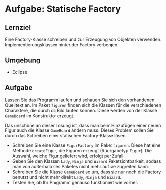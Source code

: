 # Aufgabe: Statische Factory

## Lernziel

Eine Factory-Klasse schreiben und zur Erzeugung von Objekten verwenden. Implementierungsklassen hinter der Factory verbergen.

## Umgebung

  * Eclipse


## Aufgabe

Lassen Sie das Programm laufen und schauen Sie sich den vorhandenen Quelltext an. Im Paket `figuren` finden sich die Klassen f&uuml;r die verschiedenen Charaktere, die durch da Bild laufen k&ouml;nnen. Diese werden von der Klasse `GameBoard` im Konstruktor erzeugt.

Das unsch&ouml;ne an dieser L&ouml;sung ist, dass man beim Hinzuf&uuml;gen einer neuen Figur auch die Klasse `GameBoard` &auml;ndern muss. Dieses Problem sollen Sie durch das Schreiben einer statischen Factory-Klasse l&ouml;sen.

  * Schreiben Sie eine Klasse `FigurFactory` im Paket `figuren`. Diese hat eine Methode `createFigur`, die Figuren erzeugt (R&uuml;ckgabetyp `Figur`). Die Auswahl, welche Figur geliefert wird, erfolgt per Zufall.
  * Geben Sie den Klassen `Lady`, `Ninja` und `Wizard` Paketsichtbarkeit, sodass man von au&szlig;erhalb des Paketes nicht mehr auf sie zugreifen kann.
  * Schreiben Sie die Klasse `GameBoard` so um, dass sie nur noch die Factory benutzt und nicht mehr direkt `Lady`, `Ninja` und `Wizard`.
  * Testen Sie, ob Ihr Programm genauso funktioniert wie vorher.
